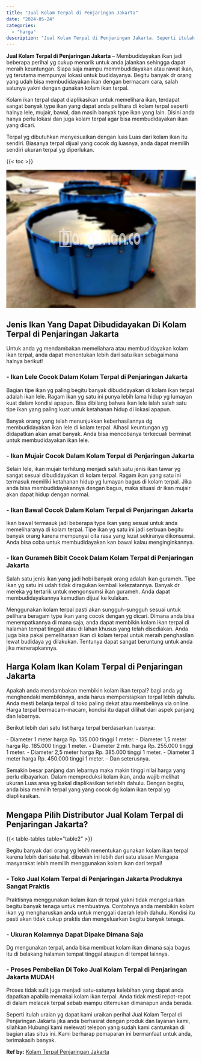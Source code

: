 ```yaml
---
title: "Jual Kolam Terpal di Penjaringan Jakarta"
date: "2024-05-24"
categories: 
  - "harga"
description: "Jual Kolam Terpal di Penjaringan Jakarta. Seperti itulah uraian yg dapat kami uraikan perihal Jual Kolam Terpal di Penjaringan Jakarta jika anda berhasrat de..."
---
```


**Jual Kolam Terpal di Penjaringan Jakarta** – Membudidayakan ikan jadi beberapa perihal yg cukup menarik untuk anda jalankan sehingga dapat meraih keuntungan. Siapa saja mampu memmbudidayakan atau rawat ikan, yg terutama mempunyai lokasi untuk budidayanya. Begitu banyak dr orang yang udah bisa membudidayakan ikan dengan bermacam cara, salah satunya yakni dengan gunakan kolam ikan terpal.

Kolam ikan terpal dapat diaplikasikan untuk memelihara ikan, terdapat sangat banyak type ikan yang dapat anda pelihara di kolam terpal seperti halnya lele, mujair, bawal, dan masih banyak type ikan yang lain. Disini anda hanya perlu lokasi dan juga kolam terpal agar bisa membudidayakan ikan yang dicari.

Terpal yg dibutuhkan menyesuaikan dengan luas Luas dari kolam ikan itu sendiri. Biasanya terpal dijual yang cocok dg luasnya, anda dapat memilih sendiri ukuran terpal yg diperlukan.

{{< toc >}}

![Jual Kolam Terpal di Penjaringan Jakarta](/images/jual-kolam-terpal-18.png)

## Jenis Ikan Yang Dapat Dibudidayakan Di Kolam Terpal di Penjaringan Jakarta

Untuk anda yg mendambakan memeliahara atau membudidayakan kolam ikan terpal, anda dapat menentukan lebih dari satu ikan sebagaimana halnya berikut!

### \- Ikan Lele Cocok Dalam Kolam Terpal di Penjaringan Jakarta

Bagian tipe ikan yg paling begitu banyak dibudidayakan di kolam ikan terpal adalah ikan lele. Ragam ikan yg satu ini punya lebih lama hidup yg lumayan kuat dalam kondisi apapun. Bisa dibilang bahwa ikan lele ialah salah satu tipe ikan yang paling kuat untuk ketahanan hidup di lokasi apapun.

Banyak orang yang telah menunjukkan keberhasilannya dg membudidayakan ikan lele di kolam terpal. Alhasil keuntungan yg didapatkan akan amat banyak. Anda bisa mencobanya terkecuali berminat untuk membudidayakan ikan lele.

### \- Ikan Mujair Cocok Dalam Kolam Terpal di Penjaringan Jakarta

Selain lele, ikan mujair terhitung menjadi salah satu jenis ikan tawar yg sangat sesuai dibudidayakan di kolam terpal. Ragam ikan yang satu ini termasuk memiliki ketahanan hidup yg lumayan bagus di kolam terpal. Jika anda bisa membudidayakannya dengan bagus, maka situasi dr ikan mujair akan dapat hidup dengan normal.

### \- Ikan Bawal Cocok Dalam Kolam Terpal di Penjaringan Jakarta

Ikan bawal termasuk jadi beberapa type ikan yang sesuai untuk anda memeliharanya di kolam terpal. Tipe ikan yg satu ini jadi serbuan begitu banyak orang karena mempunyai cita rasa yang lezat sekiranya dikonsumsi. Anda bisa coba untuk membudidayakan kan bawal kalau menginginkannya.

### \- Ikan Gurameh Bibit Cocok Dalam Kolam Terpal di Penjaringan Jakarta

Salah satu jenis ikan yang jadi hobi banyak orang adalah ikan gurameh. Tipe ikan yg satu ini udah tidak diragukan kembali kelezatannya. Banyak dr mereka yg tertarik untuk mengonsumsi ikan gurameh. Anda dapat membudidayakannya kemudian dijual ke kulakan.

Menggunakan kolam terpal pasti akan sungguh-sungguh sesuai untuk pelihara beragam type ikan yang cocok dengan yg dicari. Dimana anda bisa menempatkannya di mana saja, anda dapat membikin kolam ikan terpal di halaman tempat tinggal atau di lahan khusus yang telah disediakan. Anda juga bisa pakai pemeliharaan ikan di kolam terpal untuk meraih penghasilan lewat budidaya yg dilakukan. Tentunya dapat sangat beruntung untuk anda jika menerapkannya.

## Harga Kolam Ikan Kolam Terpal di Penjaringan Jakarta

Apakah anda mendambakan membikin kolam ikan terpal? bagi anda yg menghendaki membikinnya, anda harus mempersiapkan terpal lebih dahulu. Anda mesti belanja terpal di toko paling dekat atau membelinya via online. Harga terpal bermacam-macam, kondisi itu dapat dilihat dari aspek panjang dan lebarnya.

Berikut lebih dari satu list harga terpal berdasarkan luasnya:

\- Diameter 1 meter harga Rp. 135.000 tinggi 1 meter. - Diameter 1,5 meter harga Rp. 185.000 tinggi 1 meter. - Diameter 2 mtr. harga Rp. 255.000 tinggi 1 meter. - Diameter 2,5 meter harga Rp. 385.000 tinggi 1 meter. - Diameter 3 meter harga Rp. 450.000 tinggi 1 meter. - Dan seterusnya.

Semakin besar panjang dan lebarnya maka makin tinggi nilai harga yang perlu dibayarkan. Dalam memproduksi kolam ikan, anda wajib melihat ukuran Luas area yg bakal diaplikasikan terlebih dahulu. Dengan begitu, anda bisa memilih terpal yang yang cocok dg kolam ikan terpal yg diaplikasikan.

## Mengapa Pilih Distributor Jual Kolam Terpal di Penjaringan Jakarta?

{{< table-tables table="table2" >}}

Begitu banyak dari orang yg lebih menentukan gunakan kolam ikan terpal karena lebih dari satu hal. dibawah ini lebih dari satu alasan Mengapa masyarakat lebih memilih menggunakan kolam ikan dari terpal!

### \- Toko Jual Kolam Terpal di Penjaringan Jakarta Produknya Sangat Praktis

Praktisnya menggunakan kolam ikan dr terpal yakni tidak mengeluarkan begitu banyak tenaga untuk membuatnya. Contohnya anda membikin kolam ikan yg mengharuskan anda untuk menggali daerah lebih dahulu. Kondisi itu pasti akan tidak cukup praktis dan mengeluarkan begitu banyak tenaga.

### \- Ukuran Kolamnya Dapat Dipake Dimana Saja

Dg mengunakan terpal, anda bisa membuat kolam ikan dimana saja bagus itu di belakang halaman tempat tinggal ataupun di tempat lainnya.

### \- Proses Pembelian Di Toko Jual Kolam Terpal di Penjaringan Jakarta MUDAH

Proses tidak sulit juga menjadi satu-satunya kelebihan yang dapat anda dapatkan apabila memakai kolam ikan terpal. Anda tidak mesti repot-repot di dalam melacak terpal sebab mampu ditemukan dimanapun anda berada.

Seperti itulah uraian yg dapat kami uraikan perihal Jual Kolam Terpal di Penjaringan Jakarta jika anda berhasrat dengan produk dan layanan kami, silahkan Hubungi kami melewati telepon yang sudah kami cantumkan di bagian atas situs ini. Kami berharap pemaparan ini bermanfaat untuk anda, terimakasih banyak.

**Ref by:** [Kolam Terpal Penjaringan Jakarta](https://id.wikipedia.org/wiki/Kolam)
